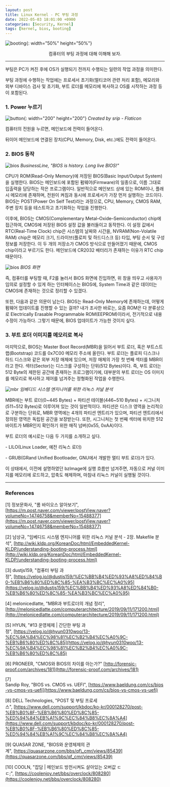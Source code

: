 ```yaml
---
layout: post
title: Linux Kernel - PC 부팅 과정
date: 2022-05-03 18:01:00 +0900
categories: [Security, Kernel]
tags: [kernel, bios, booting]
---
```


![booting](0503-process-of-booting/01-booting.jpg){: width="50%" height="50%"}

<center>컴퓨터의 부팅 과정에 대해 이해해 보자.</center>

---

부팅은 PC가 켜진 후에 OS가 실행되기 전까지 수행되는 일련의 작업 과정을 의미한다.

부팅 과정에 수행하는 작업에는 프로세서 초기화(멀티코어 관련 처리 포함), 메모리와 외부 디바이스 검사 및 초기화, 부트 로더를 메모리에 복사하고 OS를 시작하는 과정 등이 포함된다.

### **1. Power 누르기**

![button](0503-process-of-booting/02-button.png){: width="200" height="200"}
*Created by srip - Flaticon*

컴퓨터의 전원을 누르면, 메인보드에 전력이 들어온다.

뒤이어 메인보드에 연결된 장치(CPU, Memory, Disk, etc.)에도 전력이 들어온다.

### **2\. BIOS 동작**

![bios](0503-process-of-booting/03-bios.jpg)
*BusinessLine, "BIOS is history. Long live BIOS!"*

CPU가 ROM(Read-Only Memory)에 저장된 BIOS(Basic Input/Output System)을 실행한다. BIOS는 메인보드에 포함된 펌웨어(Firmware)의 일종으로, 이름 그대로 입출력을 담당하는 작은 프로그램이다. 일반적으로 메인보드 상에 있는 ROM이나, 플래시 메모리에 존재하며, 전원이 켜짐과 동시에 프로세서가 가장 먼저 실행하는 코드이다. BIOS는 POST(Power On Self Test)라는 과정으로, CPU, Memory, CMOS RAM, 주변 장치 등을 테스트하고 초기화하는 작업을 진행한다.

이후에, BIOS는 CMOS(Complementary Metal–Oxide–Semiconductor) chip에 접근하여, CMOS에 저장된 BIOS 설정 값을 불러들이고 동작한다. 이 설정 값에서 RTC(Real-Time Clock) chip은 시스템의 날짜와 시간을, NVRAM(Non-Volatile RAM) chip은 메모리 크기, 드라이브(플로피 및 하드디스크 등) 타입, 부팅 순서 및 구성 정보를 저장한다. 이 두 개의 저장소가 CMOS 방식으로 만들어졌기 때문에, CMOS chip이라고 부르기도 한다. 메인보드에 CR2032 배터리가 존재하는 이유가 RTC chip 때문이다.

![bios](0503-process-of-booting/04-bios.jpg)
*BIOS 화면*


즉, 컴퓨터를 부팅할 때, F2를 눌러서 BIOS 화면에 진입하면, 위 창을 띄우고 사용자가 임의로 설정할 수 있게 하는 인터페이스는 BIOS에, System Time과 같은 데이터는 CMOS에 존재하는 것으로 정리할 수 있겠다.

또한, 다음과 같은 의문이 남는다. BIOS는 Read-Only Memory에 존재하는데, 어떻게 펌웨어 업데이트를 진행할 수 있는 걸까? 내가 조사한 바로는, 요즘 ROM은 다 분류상으로 Electrically Erasable Programmable ROM(EEPROM)이라서, 전기적으로 내용 수정이 가능하다. 그렇기 때문에, BIOS 업데이트가 가능한 것이지 싶다.

### **3\. 부트 로더 이미지를 메모리로 복사**

마지막으로, BIOS는 Master Boot Record(MBR)을 읽어서 부트 로더, 혹은 부트스트랩(Bootstrap) 코드를 0x7C00 메모리 주소에 올린다. 부트 로더는 플로피 디스크나 하드 디스크와 같은 외부 저장 매체에 있으며, 저장 매체의 가장 첫 번째 섹터를 MBR이라고 한다. 섹터(Sector)는 디스크를 구성하는 단위(512 Bytes)이다. 즉, 부트 로더는 512 Byte의 제한된 공간에 존재하는 프로그램이기에, 대부분의 부트 로더는 OS 이미지를 메모리로 복사하고 제어를 넘겨주는 정형화된 작업을 수행한다.

![mbr](0503-process-of-booting/05-mbr.png)
*임베디드 시스템 엔지니어를 위한 리눅스 커널 분석*

MBR에는 부트 로더(0~445 Bytes) + 파티션 테이블(446~510 Bytes) + 시그니처(511~512 Bytes)로 이루어져 있는 것이 일반적이다. 파티션은 디스크 영역을 논리적으로 구분하는 단위로, MBR 영역에는 4개의 파티션 엔트리가 있으며, 파티션 엔트리에서 정의된 영역은 독립된 공간을 보장받는다. 또한, 시그니처는 첫 번째 섹터에 위치한 512바이트가 MBR인지 확인하기 위한 매직 넘버(0x55, 0xAA)이다.

부트 로더의 예시로는 다음 두 가지를 소개하고 싶다.

\- LILO(Linux Loader, 예전 리눅스 로더)

\- GRUB(GRand Unified Bootloader, GNU에서 개발한 멀티 부트 로더)가 있다.

이 상태에서, 이전에 설명하였던 bzImage에 실행 흐름만 넘겨주면, 자동으로 커널 이미지를 메모리에 로드하고, 압축도 해제하며, 마침내 리눅스 커널이 실행될 것이다.

---

### **References**

\[1\] 정보문화사, "롬 바이오스 알아보기", [https://m.post.naver.com/viewer/postView.naver?volumeNo=14746758&memberNo=15488377](https://m.post.naver.com/viewer/postView.naver?volumeNo=14746758&memberNo=15488377)

\[2\] 남상규, "임베디드 시스템 엔지니어를 위한 리눅스 커널 분석 - 2장. Makefile 분석", [http://wiki.kldp.org/KoreanDoc/html/EmbeddedKernel-KLDP/understanding-booting-process.html](http://wiki.kldp.org/KoreanDoc/html/EmbeddedKernel-KLDP/understanding-booting-process.html)

\[3\] dustjs159, "컴퓨터 부팅 과정", [https://velog.io/@dustjs159/%EC%BB%B4%ED%93%A8%ED%84%B0-%EB%B6%80%ED%8C%85-%EA%B3%BC%EC%A0%95](https://velog.io/@dustjs159/%EC%BB%B4%ED%93%A8%ED%84%B0-%EB%B6%80%ED%8C%85-%EA%B3%BC%EC%A0%95)

\[4\] melonicedlatte, "MBR과 부트로더의 개념 정리", [http://melonicedlatte.com/computerarchitecture/2019/09/11/171200.html](http://melonicedlatte.com/computerarchitecture/2019/09/11/171200.html)

\[5\] HYUN, "#13 운영체제 \| 간단한 부팅 과정", [https://velog.io/@hyun0310woo/13-%EC%9A%B4%EC%98%81%EC%B2%B4%EC%A0%9C-%EB%B6%80%ED%8C%85](https://velog.io/@hyun0310woo/13-%EC%9A%B4%EC%98%81%EC%B2%B4%EC%A0%9C-%EB%B6%80%ED%8C%85)

\[6\] PRONEER, "CMOS와 BIOS의 차이를 아는가?" [http://forensic-proof.com/archives/181](http://forensic-proof.com/archives/181)

\[7\] Sandip Roy, "BIOS vs. CMOS vs. UEFI", [https://www.baeldung.com/cs/bios-vs-cmos-vs-uefi](https://www.baeldung.com/cs/bios-vs-cmos-vs-uefi)

\[8\] DELL Technologies, "POST 및 부팅 프로세스", [https://www.dell.com/support/kbdoc/ko-kr/000128270/post-%EB%B0%8F-%EB%B6%80%ED%8C%85-%ED%94%84%EB%A1%9C%EC%84%B8%EC%8A%A4](https://www.dell.com/support/kbdoc/ko-kr/000128270/post-%EB%B0%8F-%EB%B6%80%ED%8C%85-%ED%94%84%EB%A1%9C%EC%84%B8%EC%8A%A4)

\[9\] QUASAR ZONE, "BIOS와 운영체제의 관계", [https://quasarzone.com/bbs/qf\_cmr/views/85439](https://quasarzone.com/bbs/qf_cmr/views/85439)

\[10\] COOLN, "잡담 \| 메인보드 방전시켜도 살아있는 오버값 ㄷㄷ;", [https://coolenjoy.net/bbs/overclock/808280](https://coolenjoy.net/bbs/overclock/808280)